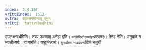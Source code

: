 ```yaml
---
index:  3.4.167
vrittiindex:  1512
sutra:  कालसमयवेलासु तुमुन्
vritti:  tattvabodhini 
---
```


उपलक्षणार्थमिति। तस्य फलमाह अनेहा इति। `कालोदिष्टोऽप्यनेहापी`त्यमरः। तेनेह नेति। अनुवादे न भवतीत्यर्थः। यागायेति। यष्टुमित्यर्थः। `तुमर्थाच्च भाववचना`दिति चतुर्थी 

